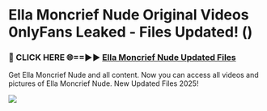 # Ella Moncrief Nude Original Videos 0nlyFans Leaked - Files Updated! ()

<h3>🔴 CLICK HERE 🌐==►► <a href="https://tinyurl.com/2p9ay9w9" rel="nofollow">Ella Moncrief Nude Updated Files</a></h3>

Get Ella Moncrief Nude and all content. Now you can access all videos and pictures of Ella Moncrief Nude. New Updated Files 2025!

[![](https://i.imgur.com/KQgVmj3.gif)](https://tinyurl.com/2p9ay9w9)
